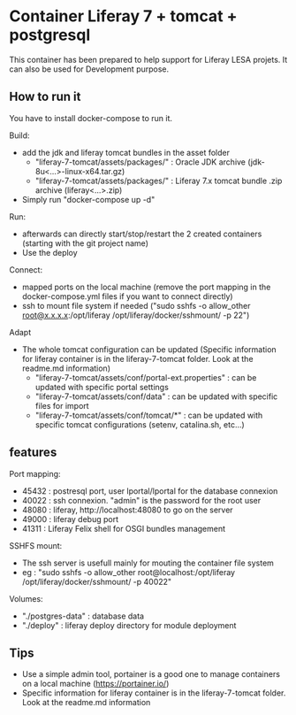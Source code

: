# Container Liferay 7 + tomcat + postgresql

This container has been prepared to help support for Liferay LESA projets.
It can also be used for Development purpose.

## How to run it

You have to install docker-compose to run it.

Build: 
* add the jdk and liferay tomcat bundles in the asset folder
    * "liferay-7-tomcat/assets/packages/" : Oracle JDK archive (jdk-8u<...>-linux-x64.tar.gz)
    * "liferay-7-tomcat/assets/packages/" : Liferay 7.x tomcat bundle .zip archive (liferay<...>.zip)
* Simply run "docker-compose up -d"

Run: 
* afterwards can directly start/stop/restart the 2 created containers (starting with the git project name)
* Use the deploy

Connect:
* mapped ports on the local machine (remove the port mapping in the docker-compose.yml files if you want to connect directly)
* ssh to mount file system if needed ("sudo sshfs -o allow_other root@x.x.x.x:/opt/liferay /opt/liferay/docker/sshmount/ -p 22")

Adapt
* The whole tomcat configuration can be updated (Specific information for liferay container is in the liferay-7-tomcat folder. Look at the readme.md information)
    * "liferay-7-tomcat/assets/conf/portal-ext.properties" : can be updated with specific portal settings
    * "liferay-7-tomcat/assets/conf/data" : can be updated with specific files for import
    * "liferay-7-tomcat/assets/conf/tomcat/*" : can be updated with specific tomcat configurations (setenv, catalina.sh, etc...)

## features

Port mapping:
* 45432 : postresql port, user lportal/lportal for the database connexion
* 40022 : ssh connexion. "admin" is the password for the root user
* 48080 : liferay, http://localhost:48080 to go on the server
* 49000 : liferay debug port
* 41311 : Liferay Felix shell for OSGI bundles management

SSHFS mount:
* The ssh server is usefull mainly for mouting the container file system
* eg : "sudo sshfs -o allow_other root@localhost:/opt/liferay /opt/liferay/docker/sshmount/ -p 40022"

Volumes:
* "./postgres-data" : database data
* "./deploy" : liferay deploy directory for module deployment

## Tips

* Use a simple admin tool, portainer is a good one to manage containers on a local machine (https://portainer.io/)
* Specific information for liferay container is in the liferay-7-tomcat folder. Look at the readme.md information